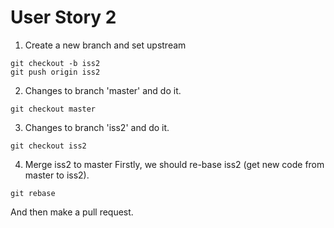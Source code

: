 User Story 2
============
1. Create a new branch and set upstream
```git
git checkout -b iss2
git push origin iss2
```

2. Changes to branch 'master' and do it.
```git
git checkout master
```

3. Changes to branch 'iss2' and do it.
```git
git checkout iss2
```

4. Merge iss2 to master
Firstly, we should re-base iss2 (get new code from master to iss2).
```git
git rebase
```
And then make a pull request.